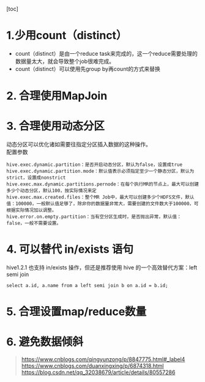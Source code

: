 [toc]
# 1.少用count（distinct）
- count（distinct）是由一个reduce task来完成的，这一个reduce需要处理的数据量太大，就会导致整个job很难完成。
- count（distinct）可以使用先group by再count的方式来替换

# 2. 合理使用MapJoin

# 3. 合理使用动态分区
动态分区可以优化诸如需要往指定分区插入数据的这种操作。  
配置参数 

```
hive.exec.dynamic.partition：是否开启动态分区，默认为false，设置成true
hive.exec.dynamic.partition.mode：默认值表示必须指定至少一个静态分区，默认为strict，设置成nonstrict
hive.exec.max.dynamic.partitions.pernode：在每个执行MR的节点上，最大可以创建多少个动态分区，默认100，按实际情况来定
hive.exec.max.created.files：整个MR Job中，最大可以创建多少个HDFS文件，默认值：100000，一般默认值足够了，除非你的数据量非常大，需要创建的文件数大于100000，可根据实际情况加以调整。
hive.error.on.empty.partition：当有空分区生成时，是否抛出异常，默认值：false，一般不需要设置。
```

# 4. 可以替代 in/exists 语句
hive1.2.1 也支持 in/exists 操作，但还是推荐使用 hive 的一个高效替代方案：left semi join

`select a.id, a.name from a left semi join b on a.id = b.id;`

# 5. 合理设置map/reduce数量

# 6. 避免数据倾斜

> https://www.cnblogs.com/qingyunzong/p/8847775.html#_label4
https://www.cnblogs.com/duanxingxing/p/6874318.html
https://blog.csdn.net/qq_32038679/article/details/80557286


